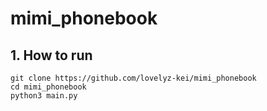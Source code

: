 # mimi_phonebook  
  
## 1. How to run
~~~  
git clone https://github.com/lovelyz-kei/mimi_phonebook  
cd mimi_phonebook  
python3 main.py  
~~~  
